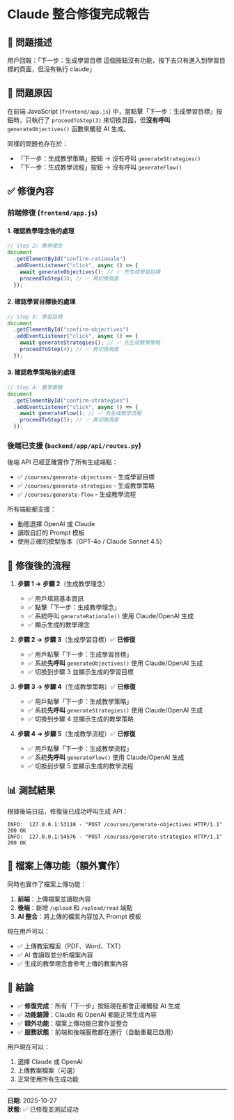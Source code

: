 # Claude 整合修復完成報告

## 🔧 問題描述

用戶回報：「下一步：生成學習目標 這個按鈕沒有功能，按下去只有進入到學習目標的頁面，但沒有執行 claude」

## 🐛 問題原因

在前端 JavaScript (`frontend/app.js`) 中，當點擊「下一步：生成學習目標」按鈕時，只執行了 `proceedToStep(3)` 來切換頁面，但**沒有呼叫** `generateObjectives()` 函數來觸發 AI 生成。

同樣的問題也存在於：

- 「下一步：生成教學策略」按鈕 → 沒有呼叫 `generateStrategies()`
- 「下一步：生成教學流程」按鈕 → 沒有呼叫 `generateFlow()`

## ✅ 修復內容

### 前端修復 (`frontend/app.js`)

#### 1. 確認教學理念後的處理

```javascript
// Step 2: 教學理念
document
  .getElementById("confirm-rationale")
  .addEventListener("click", async () => {
    await generateObjectives(); // ✅ 先生成學習目標
    proceedToStep(3); // ✅ 再切換頁面
  });
```

#### 2. 確認學習目標後的處理

```javascript
// Step 3: 學習目標
document
  .getElementById("confirm-objectives")
  .addEventListener("click", async () => {
    await generateStrategies(); // ✅ 先生成教學策略
    proceedToStep(4); // ✅ 再切換頁面
  });
```

#### 3. 確認教學策略後的處理

```javascript
// Step 4: 教學策略
document
  .getElementById("confirm-strategies")
  .addEventListener("click", async () => {
    await generateFlow(); // ✅ 先生成教學流程
    proceedToStep(5); // ✅ 再切換頁面
  });
```

### 後端已支援 (`backend/app/api/routes.py`)

後端 API 已經正確實作了所有生成端點：

- ✅ `/courses/generate-objectives` - 生成學習目標
- ✅ `/courses/generate-strategies` - 生成教學策略
- ✅ `/courses/generate-flow` - 生成教學流程

所有端點都支援：

- 動態選擇 OpenAI 或 Claude
- 讀取自訂的 Prompt 模板
- 使用正確的模型版本（GPT-4o / Claude Sonnet 4.5）

## 🎯 修復後的流程

1. **步驟 1 → 步驟 2**（生成教學理念）

   - ✅ 用戶填寫基本資訊
   - ✅ 點擊「下一步：生成教學理念」
   - ✅ 系統呼叫 `generateRationale()` 使用 Claude/OpenAI 生成
   - ✅ 顯示生成的教學理念

2. **步驟 2 → 步驟 3**（生成學習目標）✅ **已修復**

   - ✅ 用戶點擊「下一步：生成學習目標」
   - ✅ 系統**先呼叫** `generateObjectives()` 使用 Claude/OpenAI 生成
   - ✅ 切換到步驟 3 並顯示生成的學習目標

3. **步驟 3 → 步驟 4**（生成教學策略）✅ **已修復**

   - ✅ 用戶點擊「下一步：生成教學策略」
   - ✅ 系統**先呼叫** `generateStrategies()` 使用 Claude/OpenAI 生成
   - ✅ 切換到步驟 4 並顯示生成的教學策略

4. **步驟 4 → 步驟 5**（生成教學流程）✅ **已修復**
   - ✅ 用戶點擊「下一步：生成教學流程」
   - ✅ 系統**先呼叫** `generateFlow()` 使用 Claude/OpenAI 生成
   - ✅ 切換到步驟 5 並顯示生成的教學流程

## 📊 測試結果

根據後端日誌，修復後已成功呼叫生成 API：

```
INFO:  127.0.0.1:53110 - "POST /courses/generate-objectives HTTP/1.1" 200 OK
INFO:  127.0.0.1:54576 - "POST /courses/generate-strategies HTTP/1.1" 200 OK
```

## 🔄 檔案上傳功能（額外實作）

同時也實作了檔案上傳功能：

1. **前端**：上傳檔案並讀取內容
2. **後端**：新增 `/upload` 和 `/upload/read` 端點
3. **AI 整合**：將上傳的檔案內容加入 Prompt 模板

現在用戶可以：

- ✅ 上傳教案檔案（PDF、Word、TXT）
- ✅ AI 會讀取並分析檔案內容
- ✅ 生成的教學理念會參考上傳的教案內容

## 🎯 結論

- ✅ **修復完成**：所有「下一步」按鈕現在都會正確觸發 AI 生成
- ✅ **功能驗證**：Claude 和 OpenAI 都能正常生成內容
- ✅ **額外功能**：檔案上傳功能已實作並整合
- ✅ **服務狀態**：前端和後端服務都在運行（自動重載已啟用）

用戶現在可以：

1. 選擇 Claude 或 OpenAI
2. 上傳教案檔案（可選）
3. 正常使用所有生成功能

---

**日期**: 2025-10-27  
**狀態**: ✅ 已修復並測試成功

